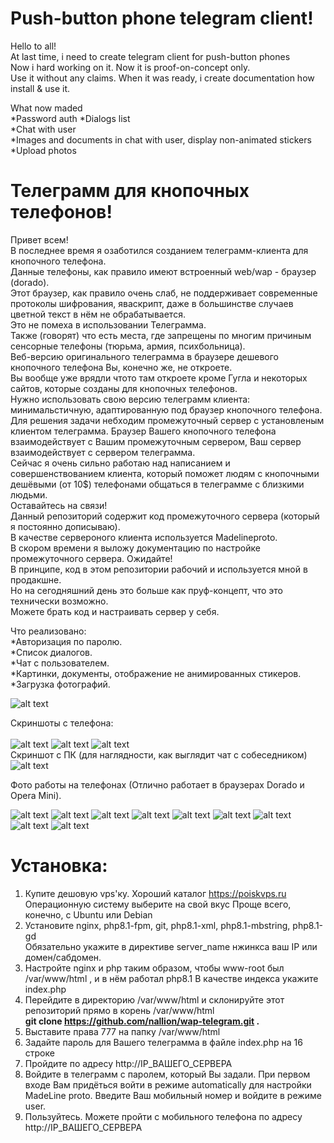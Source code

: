 # Push-button phone telegram client!

Hello to all!<br>
At last time, i need to create telegram client for push-button phones<br>
Now i hard working on it. Now it is proof-on-concept only.<br>
Use it without any claims. When it was ready, i create documentation how install & use it.<br>


What now maded<br>
*Password auth
*Dialogs list<br>
*Chat with user<br>
*Images and documents in chat with user, display non-animated stickers<br>
*Upload photos<br>


# Телеграмм для кнопочных телефонов!
Привет всем!<br>
В последнее время я озаботился созданием телеграмм-клиента для кнопочного телефона.<br>
Данные телефоны, как правило имеют встроенный web/wap - браузер (dorado).<br>
Этот браузер, как правило очень слаб, не поддерживает современные протоколы шифрования, яваскрипт, даже в большинстве случаев цветной текст в нём не обрабатывается.<br>
Это не помеха в использовании Телеграмма.<br>
Также (говорят) что есть места, где запрещены по многим причиным сенсорные телефоны (тюрьма, армия, психбольница).<br>
Веб-версию оригинального телеграмма в браузере дешевого кнопочного телефона Вы, конечно же, не откроете.<br> Вы вообще уже врядли чтото там откроете кроме Гугла и некоторых сайтов, которые созданы для кнопочных телефонов.<br>
Нужно использовать свою версию телеграмм клиента: минимальстичную, адаптированную под браузер кнопочного телефона.<br>
Для решения задачи небходим промежуточный сервер с установленым клиентом телеграмма. Браузер Вашего кнопочного телефона взаимодействует с Вашим промежуточным сервером, Ваш сервер взаимодействует с сервером телеграмма.<br>
Сейчас я очень сильно работаю над написанием и совершенствованием клиента, который поможет людям с кнопочными дешёвыми (от 10$) телефонами общаться в телеграмме с близкими людьми.<br> Оставайтесь на связи!<br>
Данный репозиторий содержит код промежуточного сервера (который я постоянно дописываю).<br> 
В качестве сервероного клиента используется Madelineproto.<br>
В скором времени я выложу документацию по настройке промежуточного сервера. Ожидайте!<br>
В принципе, код в этом репозитории рабочий и используется мной в продакшне.<br> Но на сегодняшний день это больше как пруф-концепт, что это технически возможно.<br> Можете брать код и настраивать сервер у себя.<br>

Что реализовано:<br>
*Авторизация по паролю.<br>
*Список диалогов.<br>
*Чат с пользователем.<br>
*Картинки, документы, отображение не анимированных стикеров.<br>
*Загрузка фотографий.<br>

![alt text](https://raw.githubusercontent.com/nallion/wap-telegram/main/.gitignore/g_9.jpg)<br>

Скриншоты c телефона:<br><br>
![alt text](https://github.com/nallion/wap-telegram/blob/main/.gitignore/login.jpg?raw=true)
![alt text](https://raw.githubusercontent.com/nallion/wap-telegram/main/.gitignore/2_dialoglist.jpg)
![alt text](https://raw.githubusercontent.com/nallion/wap-telegram/main/.gitignore/3_dialog.jpg)<br>
Скриншот с ПК (для наглядности, как выглядит чат с собеседником)<br>
![alt text](https://github.com/nallion/wap-telegram/blob/main/.gitignore/fullchat.png?raw=true)<br>

Фото работы на телефонах (Отлично работает в браузерах Dorado и Opera Mini).

![alt text](https://github.com/nallion/wap-telegram/blob/main/.gitignore/1_SIGMA.jpg?raw=true)
![alt text](https://github.com/nallion/wap-telegram/blob/main/.gitignore/1_nokia.jpg?raw=true)
![alt text](https://github.com/nallion/wap-telegram/blob/main/.gitignore/2_SIGMA.jpg?raw=true)
![alt text](https://github.com/nallion/wap-telegram/blob/main/.gitignore/2_nokia.jpg?raw=true)
![alt text](https://github.com/nallion/wap-telegram/blob/main/.gitignore/3_Nokia.jpg?raw=true)
![alt text](https://github.com/nallion/wap-telegram/blob/main/.gitignore/3_SIGMA.jpg?raw=true)
![alt text](https://github.com/nallion/wap-telegram/blob/main/.gitignore/nomi_1.jpg?raw=true)
![alt text](https://github.com/nallion/wap-telegram/blob/main/.gitignore/nomi_2.jpg?raw=true)
![alt text](https://github.com/nallion/wap-telegram/blob/main/.gitignore/nomi_3.jpg?raw=true)

# Установка:<br>

1) Купите дешовую vps'ку. Хороший каталог https://poiskvps.ru Операционную систему выберите на свой вкус Проще всего, конечно, с Ubuntu или Debian<br>
2) Установите nginx, php8.1-fpm, git, php8.1-xml, php8.1-mbstring, php8.1-gd<br> Обязательно укажите в директиве server_name нжинкса ваш IP или домен/сабдомен.
3) Настройте nginx и php таким образом, чтобы www-root был /var/www/html , и в нём работал php8.1 В качестве индекса укажите index.php<br>
4) Перейдите в директорию /var/www/html и склонируйте этот репозиторий прямо в корень /var/www/html<br>
**git clone https://github.com/nallion/wap-telegram.git .** <br>
5) Выставите права 777 на папку /var/www/html
6) Задайте пароль для Вашего телеграмма в файле index.php на 16 строке<br>
7) Пройдите по адресу http://IP_ВАШЕГО_СЕРВЕРА
8) Войдите в телеграмм с паролем, который Вы задали. При первом входе Вам придёться войти в режиме automatically для настройки MadeLine proto. Введите Ваш мобильный номер и войдите в режиме user.
9) Пользуйтесь. Можете пройти с мобильного телефона по адресу http://IP_ВАШЕГО_СЕРВЕРА
